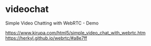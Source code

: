 # videochat
 Simple Video Chatting with WebRTC - Demo

https://www.kirupa.com/html5/simple_video_chat_with_webrtc.htm
https://herkyl.github.io/webrtc/#a8e7ff
